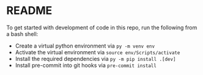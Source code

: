 # README

To get started with development of code in this repo, run the following from a bash shell:

- Create a virtual python environment via `py -m venv env`
- Activate the virtual environment via `source env/Scripts/activate`
- Install the required dependencies via `py -m pip install .[dev]`
- Install pre-commit into git hooks via `pre-commit install`
